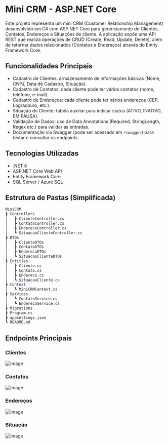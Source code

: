 # Mini CRM - ASP.NET Core
Este projeto representa um mini CRM (Customer Relationship Management) desenvolvido em C# com ASP.NET Core para gerenciamento de Clientes, Contatos, Endereços e Situações de cliente. A aplicação expõe uma API REST que realiza operações de CRUD (Create, Read, Update, Delete), além de retornar dados relacionados (Contatos e Endereços) através do Entity Framework Core.

## Funcionalidades Principais
* Cadastro de Clientes: armazenamento de informações básicas (Nome, CNPJ, Data de Cadastro, Situação).
* Cadastro de Contatos: cada cliente pode ter vários contatos (nome, telefone, e-mail).
* Cadastro de Endereços: cada cliente pode ter vários endereços (CEP, Logradouro, etc.).
* Situação do Cliente: tabela auxiliar para indicar status (ATIVO, INATIVO, EM PAUSA).
* Validação de Dados: uso de Data Annotations (Required, StringLength, Regex etc.) para validar as entradas.
* Documentação via Swagger (pode ser acessado em `/swagger`) para testar e consultar os endpoints.

## Tecnologias Utilizadas
* .NET 8
* ASP.NET Core Web API
* Entity Framework Core
* SQL Server / Azure SQL

## Estrutura de Pastas (Simplificada)
``` mathematica
MiniCRM
┣ Controllers
│   ┣ ClienteController.cs
│   ┣ ContatoController.cs
│   ┣ EnderecoController.cs
│   ┗ SituacaoClienteController.cs
┣ DTOs
│   ┣ ClienteDTOs
│   ┣ ContatoDTOs
│   ┣ EnderecoDTOs
│   ┗ SituacaoClienteDTOs
┣ Entities
│   ┣ Cliente.cs
│   ┣ Contato.cs
│   ┣ Endereco.cs
│   ┗ SituacaoCliente.cs
┣ Context
│   ┗ MiniCRMContext.cs
┣ Services
│   ┗ ContatoService.cs
│   ┗ EnderecoService.cs
┣ Migrations
┣ Program.cs
┣ appsettings.json
┗ README.md
```
## Endpoints Principais

### Clientes
![image](https://github.com/user-attachments/assets/b3e47c8d-fbb6-47a8-a89e-852e039b72a3)

### Contatos
![image](https://github.com/user-attachments/assets/cfbc3e71-159f-4076-8593-46bd05ce8dad)

### Endereços
![image](https://github.com/user-attachments/assets/da4215b4-ef20-4485-8408-b68344428312)

### Situação
![image](https://github.com/user-attachments/assets/2b69607d-c3ab-41bb-a142-864207c7f77a)

